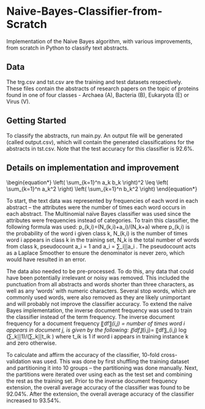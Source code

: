 # Naive-Bayes-Classifier-from-Scratch
Implementation of the Naive Bayes algorithm, with various improvements, from scratch in Python to classify text abstracts.

## Data
The trg.csv and tst.csv are the training and test datasets respectively. These files contain the abstracts of research papers on the topic of proteins found in one of four classes - Archaea (A), Bacteria (B), Eukaryota (E) or Virus (V).

## Getting Started
To classify the abstracts, run main.py. An output file will be generated (called output.csv), which will contain the generated classifications for the abstracts in tst.csv. Note that the test accuracy for this classifier is 92.6%.

## Details on implementation and improvement
\begin{equation*}
\left( \sum_{k=1}^n a_k b_k \right)^2 \leq \left( \sum_{k=1}^n a_k^2 \right) \left( \sum_{k=1}^n b_k^2 \right)
\end{equation*}

To start, the text data was represented by frequencies of each word in each abstract – the attributes were the number of times each word occurs in each abstract. The Multinomial naïve Bayes classifier was used since the attributes were frequencies instead of categories. To train this classifier, the following formula was used: 
p_(k,i)=(N_(k,i)+a_i)/(N_k+a)
where p_(k,i) is the probability of the word i given class k, N_(k,i) is the number of times word i appears in class k in the training set, N_k is the total number of words from class k, pseudocount a_i = 1 and a_i = ∑_i▒a_i . The pseudocount acts as a Laplace Smoother to ensure the denominator is never zero, which would have resulted in an error.

The data also needed to be pre-processed. To do this, any data that could have been potentially irrelevant or noisy was removed. This included the punctuation from all abstracts and words shorter than three characters, as well as any ‘words’ with numeric characters. Several stop words, which are commonly used words, were also removed as they are likely unimportant and will probably not improve the classifier accuracy. 
To extend the naïve Bayes implementation, the inverse document frequency was used to train the classifier instead of the term frequency. The inverse document frequency for a document frequency 〖df〗_(i,j) = number of times word i appears in document j, is given by the following:
〖idf〗_(i,j)= 〖df〗_(i,j) log (∑_k▒1)/(∑_k▒t_ik )
where  t_ik is 1 if word i appears in training instance k and zero otherwise.

To calculate and affirm the accuracy of the classifier, 10-fold cross-validation was used. This was done by first shuffling the training dataset and partitioning it into 10 groups – the partitioning was done manually. Next, the partitions were iterated over using each as the test set and combining the rest as the training set. Prior to the inverse document frequency extension, the overall average accuracy of the classifier was found to be 92.04%. After the extension, the overall average accuracy of the classifier increased to 93.54%.